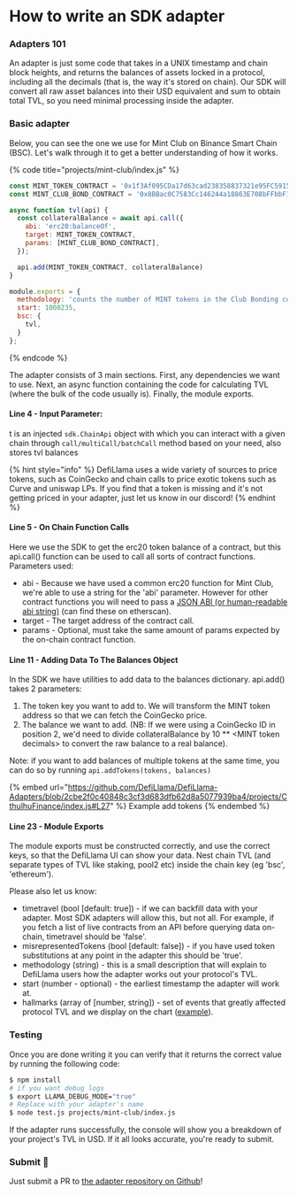 # How to write an SDK adapter

### Adapters 101

An adapter is just some code that takes in a UNIX timestamp and chain block heights, and returns the balances of assets locked in a protocol, including all the decimals (that is, the way it's stored on chain). Our SDK will convert all raw asset balances into their USD equivalent and sum to obtain total TVL, so you need minimal processing inside the adapter.

### Basic adapter

Below, you can see the one we use for Mint Club on Binance Smart Chain (BSC). Let's walk through it to get a better understanding of how it works.

{% code title="projects/mint-club/index.js" %}
```javascript
const MINT_TOKEN_CONTRACT = '0x1f3Af095CDa17d63cad238358837321e95FC5915';
const MINT_CLUB_BOND_CONTRACT = '0x8BBac0C7583Cc146244a18863E708bFFbbF19975';

async function tvl(api) {
  const collateralBalance = await api.call({
    abi: 'erc20:balanceOf',
    target: MINT_TOKEN_CONTRACT,
    params: [MINT_CLUB_BOND_CONTRACT],
  });

  api.add(MINT_TOKEN_CONTRACT, collateralBalance)
}

module.exports = {
  methodology: 'counts the number of MINT tokens in the Club Bonding contract.',
  start: 1000235,
  bsc: {
    tvl,
  }
}; 
```
{% endcode %}

The adapter consists of 3 main sections. First, any dependencies we want to use. Next, an async function containing the code for calculating TVL (where the bulk of the code usually is). Finally, the module exports.

#### Line 4 - Input Parameter:

t is an injected `sdk.ChainApi` object with which you can interact with a given chain through `call/multiCall/batchCall` method based on your need, also stores tvl balances


{% hint style="info" %}
DefiLlama uses a wide variety of sources to price tokens, such as CoinGecko and chain calls to price exotic tokens such as Curve and uniswap LPs. If you find that a token is missing and it's not getting priced in your adapter, just let us know in our discord!
{% endhint %}

#### Line 5 - On Chain Function Calls

Here we use the SDK to get the erc20 token balance of a contract, but this api.call() function can be used to call all sorts of contract functions. Parameters used:

* abi - Because we have used a common erc20 function for Mint Club, we're able to use a string for the 'abi' parameter. However for other contract functions you will need to pass a [JSON ABI (or human-readable abi string)](https://www.quicknode.com/guides/solidity/what-is-an-abi) (can find these on etherscan).
* target - The target address of the contract call.
* params - Optional, must take the same amount of params expected by the on-chain contract function.

#### Line 11 - Adding Data To The Balances Object

In the SDK we have utilities to add data to the balances dictionary. api.add() takes 2 parameters:

1. The token key you want to add to. We will transform the MINT token address so that we can fetch the CoinGecko price.
2. The balance we want to add. (NB: If we were using a CoinGecko ID in position 2, we'd need to divide collateralBalance by 10 \*\* \<MINT token decimals> to convert the raw balance to a real balance).

Note: if you want to add balances of multiple tokens at the same time, you can do so by running `api.addTokens(tokens, balances)` 

{% embed url="https://github.com/DefiLlama/DefiLlama-Adapters/blob/2cbe2f0c40848c3cf3d683dfb62d8a5077939ba4/projects/CthulhuFinance/index.js#L27" %}
Example add tokens
{% endembed %}


#### Line 23 - Module Exports

The module exports must be constructed correctly, and use the correct keys, so that the DefiLlama UI can show your data. Nest chain TVL (and separate types of TVL like staking, pool2 etc) inside the chain key (eg 'bsc', 'ethereum').

Please also let us know:

* timetravel (bool [default: true]) - if we can backfill data with your adapter. Most SDK adapters will allow this, but not all. For example, if you fetch a list of live contracts from an API before querying data on-chain, timetravel should be 'false'.
* misrepresentedTokens (bool [default: false]) - if you have used token substitutions at any point in the adapter this should be 'true'.
* methodology (string) - this is a small description that will explain to DefiLlama users how the adapter works out your protocol's TVL.
* start (number - optional) - the earliest timestamp the adapter will work at.
* hallmarks (array of \[number, string]) - set of events that greatly affected protocol TVL and we display on the chart ([example](https://defillama.com/protocol/uniswap)).

### Testing

Once you are done writing it you can verify that it returns the correct value by running the following code:

```bash
$ npm install
# if you want debug logs
$ export LLAMA_DEBUG_MODE="true" 
# Replace with your adapter's name
$ node test.js projects/mint-club/index.js 
```

If the adapter runs successfully, the console will show you a breakdown of your project's TVL in USD. If it all looks accurate, you're ready to submit.

### Submit 🎉

Just submit a PR to [the adapter repository on Github](https://github.com/DefiLlama/DefiLlama-Adapters)!
